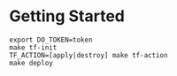 # Getting Started
```
export DO_TOKEN=token
make tf-init
TF_ACTION=[apply|destroy] make tf-action
make deploy
```

